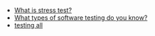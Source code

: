 - [What is stress test?](./01-what-is-stress-test.md)
- [What types of software testing do you know?](./02-what-types-of-software-testing-do-you-know.md)
- [testing all](./index.md)